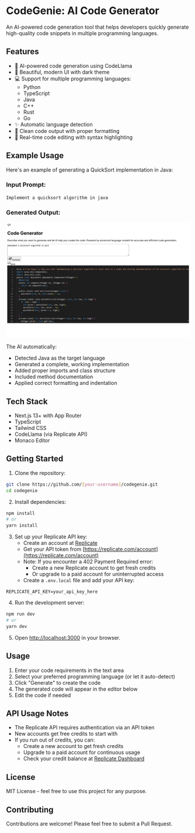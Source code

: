 # CodeGenie: AI Code Generator

An AI-powered code generation tool that helps developers quickly generate high-quality code snippets in multiple programming languages.

## Features

- 🤖 AI-powered code generation using CodeLlama
- 🎨 Beautiful, modern UI with dark theme
- 💻 Support for multiple programming languages:
  - Python
  - TypeScript
  - Java
  - C++
  - Rust
  - Go
- ✨ Automatic language detection
- 🎯 Clean code output with proper formatting
- 🚀 Real-time code editing with syntax highlighting

## Example Usage

Here's an example of generating a QuickSort implementation in Java:

### Input Prompt:
```
Implement a quicksort algorithm in java
```

### Generated Output:

![Code Generation Example](quicksort-example.jpg)

The AI automatically:
- Detected Java as the target language
- Generated a complete, working implementation
- Added proper imports and class structure
- Included method documentation
- Applied correct formatting and indentation

## Tech Stack

- Next.js 13+ with App Router
- TypeScript
- Tailwind CSS
- CodeLlama (via Replicate API)
- Monaco Editor

## Getting Started

1. Clone the repository:
```bash
git clone https://github.com/[your-username]/codegenie.git
cd codegenie
```

2. Install dependencies:
```bash
npm install
# or
yarn install
```

3. Set up your Replicate API key:
   - Create an account at [Replicate](https://replicate.com)
   - Get your API token from [https://replicate.com/account](https://replicate.com/account)
   - Note: If you encounter a 402 Payment Required error:
     - Create a new Replicate account to get fresh credits
     - Or upgrade to a paid account for uninterrupted access
   - Create a `.env.local` file and add your API key:
```
REPLICATE_API_KEY=your_api_key_here
```

4. Run the development server:
```bash
npm run dev
# or
yarn dev
```

5. Open [http://localhost:3000](http://localhost:3000) in your browser.

## Usage

1. Enter your code requirements in the text area
2. Select your preferred programming language (or let it auto-detect)
3. Click "Generate" to create the code
4. The generated code will appear in the editor below
5. Edit the code if needed

## API Usage Notes

- The Replicate API requires authentication via an API token
- New accounts get free credits to start with
- If you run out of credits, you can:
  - Create a new account to get fresh credits
  - Upgrade to a paid account for continuous usage
  - Check your credit balance at [Replicate Dashboard](https://replicate.com/account)

## License

MIT License - feel free to use this project for any purpose.

## Contributing

Contributions are welcome! Please feel free to submit a Pull Request. 